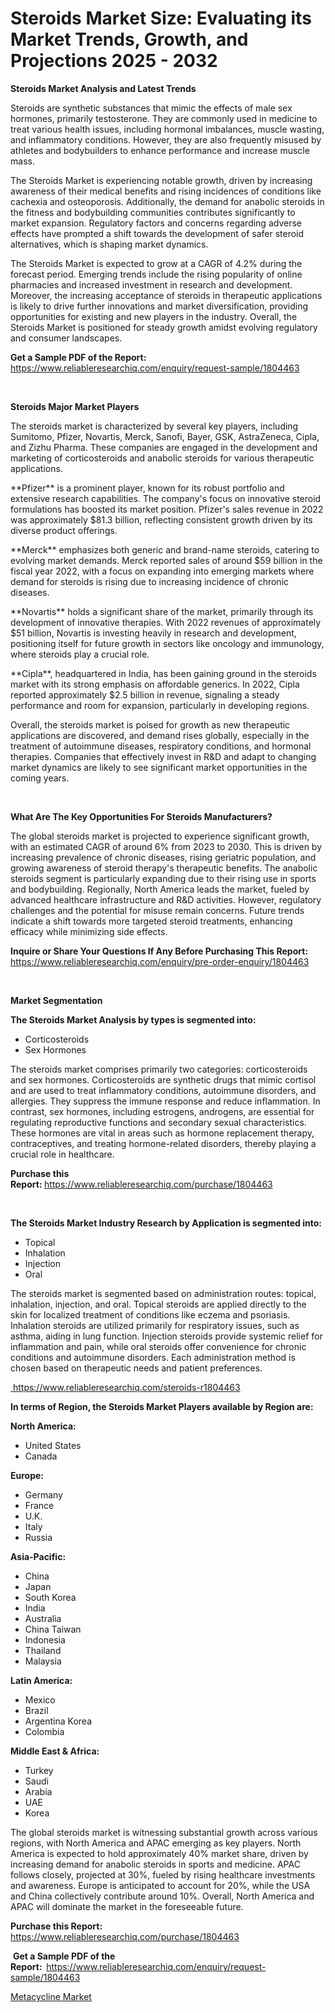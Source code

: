 <p><h1>Steroids Market Size: Evaluating its Market Trends, Growth, and Projections 2025 - 2032</h1></p><p><strong>Steroids Market Analysis and Latest Trends</strong></p>
<p><p>Steroids are synthetic substances that mimic the effects of male sex hormones, primarily testosterone. They are commonly used in medicine to treat various health issues, including hormonal imbalances, muscle wasting, and inflammatory conditions. However, they are also frequently misused by athletes and bodybuilders to enhance performance and increase muscle mass.</p><p>The Steroids Market is experiencing notable growth, driven by increasing awareness of their medical benefits and rising incidences of conditions like cachexia and osteoporosis. Additionally, the demand for anabolic steroids in the fitness and bodybuilding communities contributes significantly to market expansion. Regulatory factors and concerns regarding adverse effects have prompted a shift towards the development of safer steroid alternatives, which is shaping market dynamics.</p><p>The Steroids Market is expected to grow at a CAGR of 4.2% during the forecast period. Emerging trends include the rising popularity of online pharmacies and increased investment in research and development. Moreover, the increasing acceptance of steroids in therapeutic applications is likely to drive further innovations and market diversification, providing opportunities for existing and new players in the industry. Overall, the Steroids Market is positioned for steady growth amidst evolving regulatory and consumer landscapes.</p></p>
<p><strong>Get a Sample PDF of the Report:&nbsp;</strong> <a href="https://www.reliableresearchiq.com/enquiry/request-sample/1804463?utm_campaign=2247&utm_medium=2&utm_source=Github&utm_content=ia&utm_term=08032025&utm_id=steroids">https://www.reliableresearchiq.com/enquiry/request-sample/1804463</a></p>
<p>&nbsp;</p>
<p><strong>Steroids Major Market Players</strong></p>
<p><p>The steroids market is characterized by several key players, including Sumitomo, Pfizer, Novartis, Merck, Sanofi, Bayer, GSK, AstraZeneca, Cipla, and Zizhu Pharma. These companies are engaged in the development and marketing of corticosteroids and anabolic steroids for various therapeutic applications.</p><p>**Pfizer** is a prominent player, known for its robust portfolio and extensive research capabilities. The company's focus on innovative steroid formulations has boosted its market position. Pfizer's sales revenue in 2022 was approximately $81.3 billion, reflecting consistent growth driven by its diverse product offerings.</p><p>**Merck** emphasizes both generic and brand-name steroids, catering to evolving market demands. Merck reported sales of around $59 billion in the fiscal year 2022, with a focus on expanding into emerging markets where demand for steroids is rising due to increasing incidence of chronic diseases.</p><p>**Novartis** holds a significant share of the market, primarily through its development of innovative therapies. With 2022 revenues of approximately $51 billion, Novartis is investing heavily in research and development, positioning itself for future growth in sectors like oncology and immunology, where steroids play a crucial role.</p><p>**Cipla**, headquartered in India, has been gaining ground in the steroids market with its strong emphasis on affordable generics. In 2022, Cipla reported approximately $2.5 billion in revenue, signaling a steady performance and room for expansion, particularly in developing regions.</p><p>Overall, the steroids market is poised for growth as new therapeutic applications are discovered, and demand rises globally, especially in the treatment of autoimmune diseases, respiratory conditions, and hormonal therapies. Companies that effectively invest in R&D and adapt to changing market dynamics are likely to see significant market opportunities in the coming years.</p></p>
<p>&nbsp;</p>
<p><strong>What Are The Key Opportunities For Steroids Manufacturers?</strong></p>
<p><p>The global steroids market is projected to experience significant growth, with an estimated CAGR of around 6% from 2023 to 2030. This is driven by increasing prevalence of chronic diseases, rising geriatric population, and growing awareness of steroid therapy's therapeutic benefits. The anabolic steroids segment is particularly expanding due to their rising use in sports and bodybuilding. Regionally, North America leads the market, fueled by advanced healthcare infrastructure and R&D activities. However, regulatory challenges and the potential for misuse remain concerns. Future trends indicate a shift towards more targeted steroid treatments, enhancing efficacy while minimizing side effects.</p></p>
<p><strong>Inquire or Share Your Questions If Any Before Purchasing This Report:</strong> <a href="https://www.reliableresearchiq.com/enquiry/pre-order-enquiry/1804463?utm_campaign=2247&utm_medium=2&utm_source=Github&utm_content=ia&utm_term=08032025&utm_id=steroids">https://www.reliableresearchiq.com/enquiry/pre-order-enquiry/1804463</a></p>
<p>&nbsp;</p>
<p><strong>Market Segmentation</strong></p>
<p><strong>The Steroids Market Analysis by types is segmented into:</strong></p>
<p><ul><li>Corticosteroids</li><li>Sex Hormones</li></ul></p>
<p><p>The steroids market comprises primarily two categories: corticosteroids and sex hormones. Corticosteroids are synthetic drugs that mimic cortisol and are used to treat inflammatory conditions, autoimmune disorders, and allergies. They suppress the immune response and reduce inflammation. In contrast, sex hormones, including estrogens, androgens, are essential for regulating reproductive functions and secondary sexual characteristics. These hormones are vital in areas such as hormone replacement therapy, contraceptives, and treating hormone-related disorders, thereby playing a crucial role in healthcare.</p></p>
<p><strong>Purchase this Report:&nbsp;</strong><a href="https://www.reliableresearchiq.com/purchase/1804463?utm_campaign=2247&utm_medium=2&utm_source=Github&utm_content=ia&utm_term=08032025&utm_id=steroids">https://www.reliableresearchiq.com/purchase/1804463</a></p>
<p>&nbsp;</p>
<p><strong>The Steroids Market Industry Research by Application is segmented into:</strong></p>
<p><ul><li>Topical</li><li>Inhalation</li><li>Injection</li><li>Oral</li></ul></p>
<p><p>The steroids market is segmented based on administration routes: topical, inhalation, injection, and oral. Topical steroids are applied directly to the skin for localized treatment of conditions like eczema and psoriasis. Inhalation steroids are utilized primarily for respiratory issues, such as asthma, aiding in lung function. Injection steroids provide systemic relief for inflammation and pain, while oral steroids offer convenience for chronic conditions and autoimmune disorders. Each administration method is chosen based on therapeutic needs and patient preferences.</p></p>
<p><a href="https://www.reliableresearchiq.com/steroids-r1804463?utm_campaign=2247&utm_medium=2&utm_source=Github&utm_content=ia&utm_term=08032025&utm_id=steroids">&nbsp;https://www.reliableresearchiq.com/steroids-r1804463</a></p>
<p><strong>In terms of Region, the Steroids Market Players available by Region are:</strong></p>
<p>
    <p> <strong> North America: </strong>
        <ul>
            <li>United States</li>
            <li>Canada</li>
        </ul>
        </p> 
    <p> <strong> Europe: </strong>
        <ul>
            <li>Germany</li>
            <li>France</li>
            <li>U.K.</li>
            <li>Italy</li>
            <li>Russia</li>
        </ul>
        </p> 
    <p> <strong> Asia-Pacific: </strong>
        <ul>
            <li>China</li>
            <li>Japan</li>
            <li>South Korea</li>
            <li>India</li>
            <li>Australia</li>
            <li>China Taiwan</li>
            <li>Indonesia</li>
            <li>Thailand</li>
            <li>Malaysia</li>
        </ul>
        </p> 
    <p> <strong> Latin America: </strong>
        <ul>
            <li>Mexico</li>
            <li>Brazil</li>
            <li>Argentina Korea</li>
            <li>Colombia</li>
        </ul>
        </p> 
    <p> <strong> Middle East & Africa: </strong>
        <ul>
            <li>Turkey</li>
            <li>Saudi</li>
            <li>Arabia</li>
            <li>UAE</li>
            <li>Korea</li>
        </ul>
    </p>
    </p>
<p><p>The global steroids market is witnessing substantial growth across various regions, with North America and APAC emerging as key players. North America is expected to hold approximately 40% market share, driven by increasing demand for anabolic steroids in sports and medicine. APAC follows closely, projected at 30%, fueled by rising healthcare investments and awareness. Europe is anticipated to account for 20%, while the USA and China collectively contribute around 10%. Overall, North America and APAC will dominate the market in the foreseeable future.</p></p>
<p><strong>Purchase this Report: </strong><a href="https://www.reliableresearchiq.com/purchase/1804463?utm_campaign=2247&utm_medium=2&utm_source=Github&utm_content=ia&utm_term=08032025&utm_id=steroids">https://www.reliableresearchiq.com/purchase/1804463</a></p>
<p>&nbsp;<strong>Get a Sample PDF of the Report:&nbsp;&nbsp;</strong><a href="https://www.reliableresearchiq.com/enquiry/request-sample/1804463?utm_campaign=2247&utm_medium=2&utm_source=Github&utm_content=ia&utm_term=08032025&utm_id=steroids">https://www.reliableresearchiq.com/enquiry/request-sample/1804463</a></p>
<p><strong></strong></p>
<p><p><a href="https://github.com/gerdabatiskzv9/Market-Research-Report-List-1/blob/main/metacycline-market.md?utm_campaign=2247&utm_medium=2&utm_source=Github&utm_content=ia&utm_term=08032025&utm_id=steroids">Metacycline Market</a></p></p>